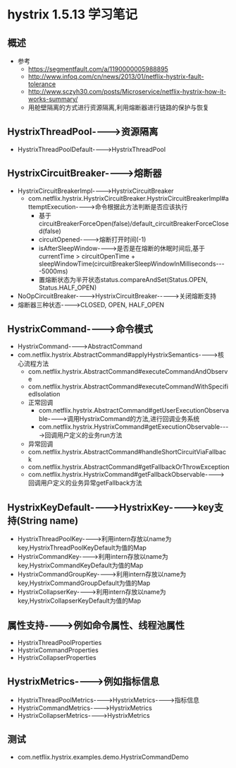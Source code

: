 # hystrix 1.5.13 学习笔记
## 概述
- 参考
    - https://segmentfault.com/a/1190000005988895
    - http://www.infoq.com/cn/news/2013/01/netflix-hystrix-fault-tolerance
    - http://www.sczyh30.com/posts/Microservice/netflix-hystrix-how-it-works-summary/
    - 用舱壁隔离的方式进行资源隔离,利用熔断器进行链路的保护与恢复
## HystrixThreadPool---->资源隔离
- HystrixThreadPoolDefault---->HystrixThreadPool
## HystrixCircuitBreaker---->熔断器
- HystrixCircuitBreakerImpl---->HystrixCircuitBreaker
  - com.netflix.hystrix.HystrixCircuitBreaker.HystrixCircuitBreakerImpl#attemptExecution---->命令根据此方法判断是否应该执行
    - 基于circuitBreakerForceOpen(false)/default_circuitBreakerForceClosed(false)
    - circuitOpened---->熔断打开时间(-1)
    - isAfterSleepWindow---->是否是在熔断的休眠时间后,基于currentTime > circuitOpenTime + sleepWindowTime(circuitBreakerSleepWindowInMilliseconds----5000ms)
    - 置熔断状态为半开状态status.compareAndSet(Status.OPEN, Status.HALF_OPEN)
- NoOpCircuitBreaker---->HystrixCircuitBreaker----->关闭熔断支持
- 熔断器三种状态---->CLOSED, OPEN, HALF_OPEN
## HystrixCommand---->命令模式
- HystrixCommand---->AbstractCommand
- com.netflix.hystrix.AbstractCommand#applyHystrixSemantics---->核心流程方法
  - com.netflix.hystrix.AbstractCommand#executeCommandAndObserve
  - com.netflix.hystrix.AbstractCommand#executeCommandWithSpecifiedIsolation
  - 正常回调
    - com.netflix.hystrix.AbstractCommand#getUserExecutionObservable---->调用HystrixCommand的方法,进行回调业务系统
    - com.netflix.hystrix.HystrixCommand#getExecutionObservable---->回调用户定义的业务run方法
  - 异常回调
  - com.netflix.hystrix.AbstractCommand#handleShortCircuitViaFallback
  - com.netflix.hystrix.AbstractCommand#getFallbackOrThrowException
  - com.netflix.hystrix.HystrixCommand#getFallbackObservable---->回调用户定义的业务异常getFallback方法
## HystrixKeyDefault---->HystrixKey---->key支持(String name)
- HystrixThreadPoolKey---->利用intern存放以name为key,HystrixThreadPoolKeyDefault为值的Map
- HystrixCommandKey---->利用intern存放以name为key,HystrixCommandKeyDefault为值的Map
- HystrixCommandGroupKey---->利用intern存放以name为key,HystrixCommandGroupDefault为值的Map
- HystrixCollapserKey---->利用intern存放以name为key,HystrixCollapserKeyDefault为值的Map
## 属性支持---->例如命令属性、线程池属性
- HystrixThreadPoolProperties
- HystrixCommandProperties
- HystrixCollapserProperties
## HystrixMetrics---->例如指标信息
- HystrixThreadPoolMetrics---->HystrixMetrics---->指标信息
- HystrixCommandMetrics---->HystrixMetrics
- HystrixCollapserMetrics---->HystrixMetrics
## 测试
- com.netflix.hystrix.examples.demo.HystrixCommandDemo
